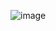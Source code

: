 ![image](https://user-images.githubusercontent.com/124791879/217686101-05180b1d-3ce1-4fde-a413-cfd28e4418f9.png)
